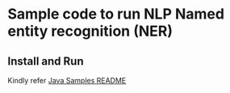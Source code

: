 # Sample code to run NLP Named entity recognition (NER)

## Install and Run
Kindly refer [Java Samples README](../../../../../../../README.md)